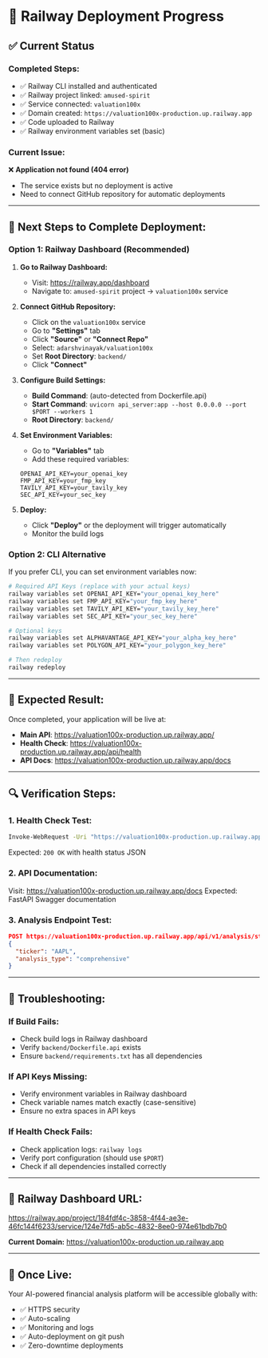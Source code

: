 # 🚀 Railway Deployment Progress

## ✅ Current Status

### **Completed Steps:**
- ✅ Railway CLI installed and authenticated
- ✅ Railway project linked: `amused-spirit`
- ✅ Service connected: `valuation100x`
- ✅ Domain created: `https://valuation100x-production.up.railway.app`
- ✅ Code uploaded to Railway
- ✅ Railway environment variables set (basic)

### **Current Issue:**
❌ **Application not found (404 error)**
- The service exists but no deployment is active
- Need to connect GitHub repository for automatic deployments

---

## 🔧 **Next Steps to Complete Deployment:**

### **Option 1: Railway Dashboard (Recommended)**

1. **Go to Railway Dashboard:**
   - Visit: https://railway.app/dashboard
   - Navigate to: `amused-spirit` project → `valuation100x` service

2. **Connect GitHub Repository:**
   - Click on the `valuation100x` service
   - Go to **"Settings"** tab
   - Click **"Source"** or **"Connect Repo"**
   - Select: `adarshvinayak/valuation100x`
   - Set **Root Directory**: `backend/`
   - Click **"Connect"**

3. **Configure Build Settings:**
   - **Build Command**: (auto-detected from Dockerfile.api)
   - **Start Command**: `uvicorn api_server:app --host 0.0.0.0 --port $PORT --workers 1`
   - **Root Directory**: `backend/`

4. **Set Environment Variables:**
   - Go to **"Variables"** tab
   - Add these required variables:
   ```
   OPENAI_API_KEY=your_openai_key
   FMP_API_KEY=your_fmp_key
   TAVILY_API_KEY=your_tavily_key
   SEC_API_KEY=your_sec_key
   ```

5. **Deploy:**
   - Click **"Deploy"** or the deployment will trigger automatically
   - Monitor the build logs

### **Option 2: CLI Alternative**

If you prefer CLI, you can set environment variables now:

```bash
# Required API Keys (replace with your actual keys)
railway variables set OPENAI_API_KEY="your_openai_key_here"
railway variables set FMP_API_KEY="your_fmp_key_here"
railway variables set TAVILY_API_KEY="your_tavily_key_here"
railway variables set SEC_API_KEY="your_sec_key_here"

# Optional keys
railway variables set ALPHAVANTAGE_API_KEY="your_alpha_key_here"
railway variables set POLYGON_API_KEY="your_polygon_key_here"

# Then redeploy
railway redeploy
```

---

## 🎯 **Expected Result:**

Once completed, your application will be live at:
- **Main API**: https://valuation100x-production.up.railway.app/
- **Health Check**: https://valuation100x-production.up.railway.app/api/health
- **API Docs**: https://valuation100x-production.up.railway.app/docs

---

## 🔍 **Verification Steps:**

### **1. Health Check Test:**
```bash
Invoke-WebRequest -Uri "https://valuation100x-production.up.railway.app/api/health"
```
Expected: `200 OK` with health status JSON

### **2. API Documentation:**
Visit: https://valuation100x-production.up.railway.app/docs
Expected: FastAPI Swagger documentation

### **3. Analysis Endpoint Test:**
```json
POST https://valuation100x-production.up.railway.app/api/v1/analysis/start
{
  "ticker": "AAPL",
  "analysis_type": "comprehensive"
}
```

---

## 🚨 **Troubleshooting:**

### **If Build Fails:**
- Check build logs in Railway dashboard
- Verify `backend/Dockerfile.api` exists
- Ensure `backend/requirements.txt` has all dependencies

### **If API Keys Missing:**
- Verify environment variables in Railway dashboard
- Check variable names match exactly (case-sensitive)
- Ensure no extra spaces in API keys

### **If Health Check Fails:**
- Check application logs: `railway logs`
- Verify port configuration (should use `$PORT`)
- Check if all dependencies installed correctly

---

## 📱 **Railway Dashboard URL:**
https://railway.app/project/184fdf4c-3858-4f44-ae3e-46fc144f6233/service/124e7fd5-ab5c-4832-8ee0-974e61bdb7b0

**Current Domain:** https://valuation100x-production.up.railway.app

---

## 🎉 **Once Live:**

Your AI-powered financial analysis platform will be accessible globally with:
- ✅ HTTPS security
- ✅ Auto-scaling
- ✅ Monitoring and logs
- ✅ Auto-deployment on git push
- ✅ Zero-downtime deployments

